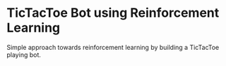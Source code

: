 # TicTacToe Bot using Reinforcement Learning
Simple approach towards reinforcement learning by building a TicTacToe playing bot.
